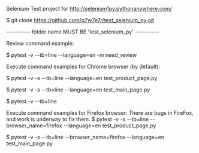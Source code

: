 Selenium Test project for http://selenium1py.pythonanywhere.com/

$ git clone https://github.com/q7w7e7r/test_selenium_py.git

---------- folder name MUST BE 'test_selenium_py' ----------

Review command example:

$ pytest -v --tb=line --language=en -m need_review

Execute command examples for Chrome browser (by default):

$ pytest -v -s --tb=line --language=en test_product_page.py

$ pytest -v -s --tb=line --language=en test_main_page.py

$ pytest -v --tb=line

Execute command examples for Firefox browser:
There are bugs in FireFox, and work is underway to fix them.
$ pytest -v -s --tb=line --browser_name=firefox --language=en test_product_page.py

$ pytest -v -s --tb=line --browser_name=firefox --language=en test_main_page.py

